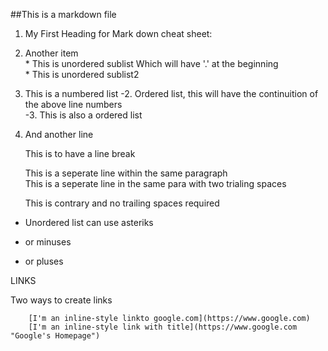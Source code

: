 ##This is a markdown file

1. My First Heading for Mark down cheat sheet:
2. Another item  
		* This is unordered sublist Which will have '.' at the beginning  
		* This is unordered sublist2  

1. This is a numbered list
		-2. Ordered list, this will have the continuition of the above line numbers		
		-3. This is also a ordered list		

4. And another line

	This is to have a line break

	This is a seperate line within the same paragraph		
	This is a seperate line in the same para with two trialing spaces  
	
	This is contrary and no trailing spaces required
* Unordered list can use asteriks
- or minuses
+ or pluses


LINKS

Two ways to create links

		[I'm an inline-style linkto google.com](https://www.google.com)
		[I'm an inline-style link with title](https://www.google.com "Google's Homepage")
		

